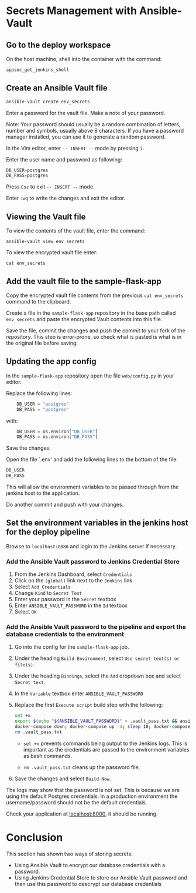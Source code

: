 # Secrets Management with Ansible-Vault

## Go to the deploy workspace

On the host machine, shell into the container with the command:

```sh
appsec_get_jenkins_shell
```

## Create an Ansible Vault file

```sh
ansible-vault create env_secrets
```

Enter a password for the vault file. Make a note of your password.

Note: Your password should usually be a random combination of letters, number and symbols, usually above 8 characters.
If you have a password manager installed, you can use it to generate a random password.

In the Vim editor, enter `-- INSERT --` mode by pressing `i`.

Enter the user name and password as following:

```python
DB_USER=postgres
DB_PASS=postgres
```

Press `Esc` to exit `-- INSERT --` mode.

Enter `:wq` to write the changes and exit the editor.

## Viewing the Vault file

To view the contents of the vault file, enter the command:

```
ansible-vault view env_secrets
```

To view the encrypted vault file enter:

```
cat env_secrets
```

## Add the vault file to the sample-flask-app

Copy the encrypted vault file contents from the previous `cat env_secrets` command to the clipboard.

Create a file in the `sample-flask-app` repository in the base path called `env_secrets` and paste the encrypted Vault contents into this file.

Save the file, commit the changes and push the commit to your fork of the repository. This step is error-prone, so check what is pasted is what is in the original file before saving.

## Updating the app config

In the `sample-flask-app` repository open the file `web/config.py` in your editor.

Replace the following lines:

```python
    DB_USER = "postgres"
    DB_PASS = "postgres"
```

with:

```python
    DB_USER = os.environ["DB_USER"]
    DB_PASS = os.environ["DB_PASS"]
```

Save the changes.

Open the file `.env' and add the following lines to the bottom of the file:

```sh
DB_USER
DB_PASS
```

This will allow the environment variables to be passed through from the jenkins host to the application.

Do another commit and push with your changes.

## Set the environment variables in the jenkins host for the deploy pipeline

Browse to `localhost:8080` and login to the Jenkins server if necessary.

### Add the Ansible Vault password to Jenkins Credential Store

1. From the Jenkins Dashboard, select `Credentials`
2. Click on the `(global)` link next to the `Jenkins` link.
3. Select `Add Credentials`
4. Change `Kind` to `Secret Text`
5. Enter your password in the `Secret` textbox
6. Enter `ANSIBLE_VAULT_PASSWORD` in the `Id` textbox
7. Select `OK`

### Add the Ansible Vault password to the pipeline and export the database credentials to the environment

1. Go into the config for the `sample-flask-app` job.
2. Under the heading `Build Environment`, select `Use secret text(s) or file(s)`.
3. Under the heading `Bindings`, select the `Add` dropdown box and select `Secret text`.<br />
4. In the `Variable` textbox enter `ANSIBLE_VAULT_PASSWORD`
5. Replace the first `Execute script` build step with the following:

    ```sh
    set +x
    export $(echo "${ANSIBLE_VAULT_PASSWORD}" > .vault_pass.txt && ansible-vault view --vault-password-file=.vault_pass.txt env_secrets|xargs)
    docker-compose down; docker-compose up -d; sleep 10; docker-compose logs
    rm .vault_pass.txt
    ```
    - `set +x` prevents commands being output to the Jenkins logs. This is important as the credentials are passed to the environment variables as bash commands.

    - `rm .vault_pass.txt` cleans up the password file.

6. Save the changes and select `Build Now`.

The logs may show that the password is not set. This is because we are using the default Postgres credentials. In a production environment the username/password should not be the default credentials.

Check your application at [localhost:8000](http://localhost:8000), it should be running.

# Conclusion

This section has shown two ways of storing secrets:

- Using Ansible Vault to encrypt our database credentials with a password.
- Using Jenkins Credential Store to store our Ansible Vault password and then use this password to deecrypt our database credentials

